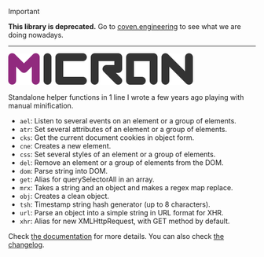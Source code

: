 > [!IMPORTANT]
>
> **This library is deprecated.** Go to [coven.engineering](https://coven.engineering) to see what we are doing nowadays.

---

![@vangware/micron](./logo.svg)

Standalone helper functions in 1 line I wrote a few years ago playing with
manual minification.

-   `ael`: Listen to several events on an element or a group of elements.
-   `atr`: Set several attributes of an element or a group of elements.
-   `cks`: Get the current document cookies in object form.
-   `cne`: Creates a new element.
-   `css`: Set several styles of an element or a group of elements.
-   `del`: Remove an element or a group of elements from the DOM.
-   `dom`: Parse string into DOM.
-   `get`: Alias for querySelectorAll in an array.
-   `mrx`: Takes a string and an object and makes a regex map replace.
-   `obj`: Creates a clean object.
-   `tsh`: Timestamp string hash generator (up to 8 characters).
-   `url`: Parse an object into a simple string in URL format for XHR.
-   `xhr`: Alias for new XMLHttpRequest, with GET method by default.

Check [the documentation](DOCUMENTATION.md) for more details. You can also check
[the changelog](CHANGELOG.md).
